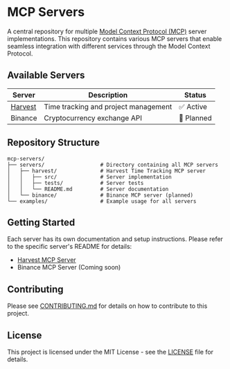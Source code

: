 # MCP Servers

A central repository for multiple [Model Context Protocol (MCP)](https://modelcontextprotocol.io/) server implementations. This repository contains various MCP servers that enable seamless integration with different services through the Model Context Protocol.

## Available Servers

| Server | Description | Status |
|--------|-------------|--------|
| [Harvest](/servers/harvest) | Time tracking and project management | ✅ Active |
| Binance | Cryptocurrency exchange API | 🚧 Planned |

## Repository Structure

```
mcp-servers/
├── servers/                  # Directory containing all MCP servers
│   ├── harvest/              # Harvest Time Tracking MCP server
│   │   ├── src/              # Server implementation
│   │   ├── tests/            # Server tests
│   │   └── README.md         # Server documentation
│   └── binance/              # Binance MCP server (planned)
└── examples/                 # Example usage for all servers
```

## Getting Started

Each server has its own documentation and setup instructions. Please refer to the specific server's README for details:

- [Harvest MCP Server](/servers/harvest)
- Binance MCP Server (Coming soon)

## Contributing

Please see [CONTRIBUTING.md](CONTRIBUTING.md) for details on how to contribute to this project.

## License

This project is licensed under the MIT License - see the [LICENSE](LICENSE) file for details.
